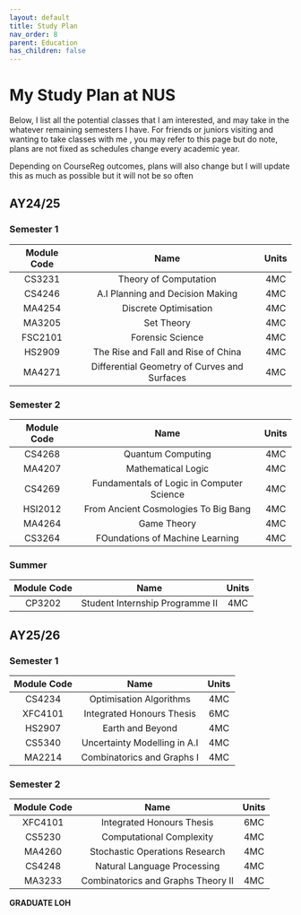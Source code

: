 ```yaml
---
layout: default
title: Study Plan
nav_order: 8
parent: Education
has_children: false
---
```


# My Study Plan at NUS
Below, I list all the potential classes that I am interested, and may take in the whatever remaining semesters I have. For friends or juniors visiting and wanting to take classes with me , you may refer to this page but do note, plans are not fixed as schedules change every academic year.


Depending on CourseReg outcomes, plans will also change but I will update this as much as possible but it will not be so often

## AY24/25
### Semester 1

| Module Code | Name | Units |
| :--------:  | :--: | :---: |
| CS3231 | Theory of Computation | 4MC |
| CS4246 | A.I Planning and Decision Making | 4MC |
| MA4254 | Discrete Optimisation | 4MC |
| MA3205 | Set Theory | 4MC |
| FSC2101 | Forensic Science | 4MC |
| HS2909 | The Rise and Fall and Rise of China | 4MC |
| MA4271 | Differential Geometry of Curves and Surfaces | 4MC |

### Semester 2

| Module Code | Name | Units |
| :--------:  | :--: | :---: |
| CS4268 | Quantum Computing | 4MC |
| MA4207 | Mathematical Logic | 4MC |
| CS4269 | Fundamentals of Logic in Computer Science | 4MC |
| HSI2012 | From Ancient Cosmologies To Big Bang | 4MC |
| MA4264 | Game Theory | 4MC |
| CS3264 | FOundations of Machine Learning | 4MC |

### Summer 

| Module Code | Name | Units |
| :--------:  | :--: | :---: |
| CP3202 | Student Internship Programme II | 4MC |

## AY25/26
### Semester 1

| Module Code | Name | Units |
| :--------:  | :--: | :---: |
| CS4234 | Optimisation Algorithms | 4MC |
| XFC4101 | Integrated Honours Thesis | 6MC |
| HS2907 | Earth and Beyond | 4MC |
| CS5340 | Uncertainty Modelling in A.I | 4MC |
| MA2214 | Combinatorics and Graphs I | 4MC |


### Semester 2

| Module Code | Name | Units |
| :--------:  | :--: | :---: |
| XFC4101 | Integrated Honours Thesis | 6MC |
| CS5230 | Computational Complexity | 4MC |
| MA4260 | Stochastic Operations Research | 4MC |
| CS4248 | Natural Language Processing | 4MC |
| MA3233 | Combinatorics and Graphs Theory II | 4MC |

**GRADUATE LOH**


